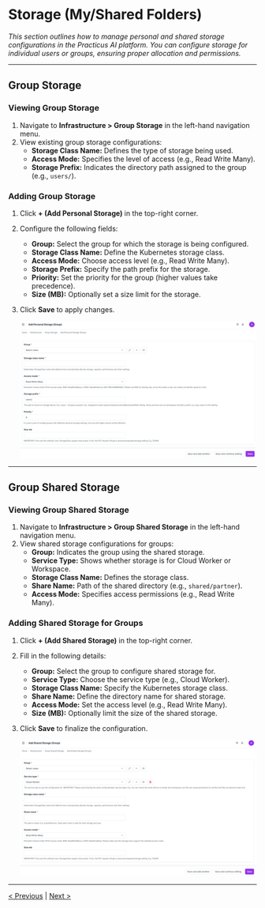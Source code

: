 # Storage (My/Shared Folders)

_This section outlines how to manage personal and shared storage configurations in the Practicus AI platform. You can configure storage for individual users or groups, ensuring proper allocation and permissions._

---

## Group Storage

### Viewing Group Storage
1. Navigate to **Infrastructure > Group Storage** in the left-hand navigation menu.
2. View existing group storage configurations:
   - **Storage Class Name:** Defines the type of storage being used.
   - **Access Mode:** Specifies the level of access (e.g., Read Write Many).
   - **Storage Prefix:** Indicates the directory path assigned to the group (e.g., `users/`).

### Adding Group Storage
1. Click **+ (Add Personal Storage)** in the top-right corner.
2. Configure the following fields:
   - **Group:** Select the group for which the storage is being configured.
   - **Storage Class Name:** Define the Kubernetes storage class.
   - **Access Mode:** Choose access level (e.g., Read Write Many).
   - **Storage Prefix:** Specify the path prefix for the storage.
   - **Priority:** Set the priority for the group (higher values take precedence).
   - **Size (MB):** Optionally set a size limit for the storage.
3. Click **Save** to apply changes.

   ![](img/group_storage_01.png)

---

## Group Shared Storage

### Viewing Group Shared Storage
1. Navigate to **Infrastructure > Group Shared Storage** in the left-hand navigation menu.
2. View shared storage configurations for groups:
   - **Group:** Indicates the group using the shared storage.
   - **Service Type:** Shows whether storage is for Cloud Worker or Workspace.
   - **Storage Class Name:** Defines the storage class.
   - **Share Name:** Path of the shared directory (e.g., `shared/partner`).
   - **Access Mode:** Specifies access permissions (e.g., Read Write Many).


### Adding Shared Storage for Groups
1. Click **+ (Add Shared Storage)** in the top-right corner.
2. Fill in the following details:
   - **Group:** Select the group to configure shared storage for.
   - **Service Type:** Choose the service type (e.g., Cloud Worker).
   - **Storage Class Name:** Specify the Kubernetes storage class.
   - **Share Name:** Define the directory name for shared storage.
   - **Access Mode:** Set the access level (e.g., Read Write Many).
   - **Size (MB):** Optionally limit the size of the shared storage.
3. Click **Save** to finalize the configuration.

   ![](img/group_storage_02.png)

---

[< Previous](resources-management.md) | [Next >](model_depl.md)